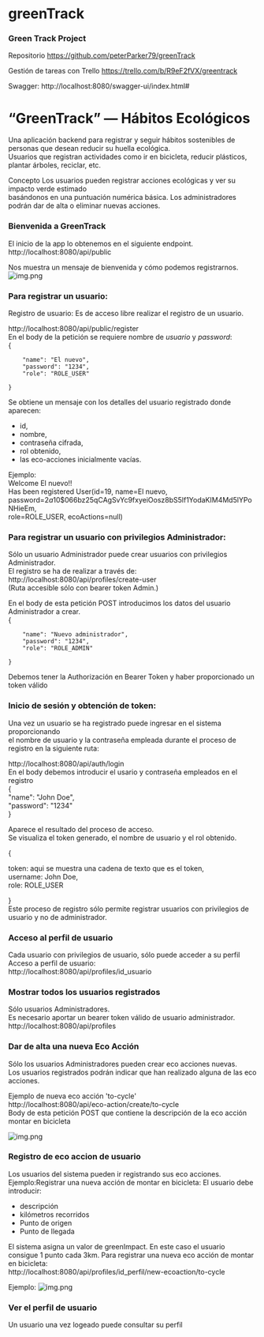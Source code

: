 # greenTrack
### Green Track Project

Repositorio
https://github.com/peterParker79/greenTrack

Gestión de tareas con Trello
https://trello.com/b/R9eF2fVX/greentrack

Swagger:
http://localhost:8080/swagger-ui/index.html#



# “GreenTrack” — Hábitos Ecológicos
Una aplicación backend para registrar y seguir hábitos sostenibles de personas que desean reducir su huella ecológica.<br> 
Usuarios que registran actividades como ir en bicicleta, reducir plásticos, plantar árboles, reciclar, etc.

Concepto
Los usuarios pueden registrar acciones ecológicas y ver su impacto verde estimado<br> basándonos en una puntuación numérica básica.
Los administradores podrán dar de alta o eliminar nuevas acciones.

### Bienvenida a GreenTrack
El inicio de la app lo obtenemos en el siguiente endpoint.
http://localhost:8080/api/public

Nos muestra un mensaje de bienvenida y cómo podemos registrarnos.
![img.png](src/main/resources/img/Public_bienvenida.png)

### Para registrar un usuario:<br>

Registro de usuario: Es de acceso libre realizar el registro de un usuario.<br>

http://localhost:8080/api/public/register<br>
En el body de la petición se requiere nombre de *usuario* y *password*:<br>
{

        "name": "El nuevo",
        "password": "1234",
        "role": "ROLE_USER"
        
    }
Se obtiene un mensaje con los detalles del usuario registrado donde aparecen:<br>
-   id,
- nombre, 
- contraseña cifrada, 
- rol obtenido,
- las eco-acciones inicialmente vacías.

Ejemplo:<br>
Welcome El nuevo!!<br>
Has been registered User(id=19, name=El nuevo, password=$2a$10$066bz25qCAgSvYc9fxyeiOosz8bS5lf1YodaKIM4Md5lYPoNHieEm, <br>role=ROLE_USER, ecoActions=null)

### Para registrar un usuario con privilegios Administrador:<br>
Sólo un usuario Administrador puede crear usuarios con privilegios Administrador.<br>
El registro se ha de realizar a través de:<br>
http://localhost:8080/api/profiles/create-user<br>
(Ruta accesible sólo con  bearer token  Admin.)<br>

En el body de esta petición POST introducimos los datos del usuario Administrador a crear.<br>
{

        "name": "Nuevo administrador",
        "password": "1234",
        "role": "ROLE_ADMIN"
        
    }

Debemos tener la Authorización en Bearer Token y haber proporcionado un token válido




### Inicio de sesión y obtención de token:<br>
Una vez un usuario se ha registrado  puede ingresar en el sistema proporcionando <br>
el nombre de usuario y la contraseña empleada durante el proceso de registro en la siguiente ruta:<br>

http://localhost:8080/api/auth/login
<br>
En el body debemos introducir el usario y contraseña empleados en el registro<br>
{  
"name": "John Doe",<br>
"password": "1234"<br>
}<br>

Aparece el resultado del proceso de acceso.<br>
Se visualiza el token generado, el nombre de usuario y el rol obtenido.

{
<p>token: aqui se muestra una cadena de texto que es el token, <br>
username: John Doe,<br>
role: ROLE_USER<p/>
}<br>
 Este proceso de registro sólo permite registrar usuarios
con privilegios de usuario y no de administrador.

### Acceso al perfil de usuario
Cada usuario con privilegios de usuario, sólo puede acceder a su perfil<br>
Acceso a perfil de usuario:<br>
http://localhost:8080/api/profiles/id_usuario

### Mostrar todos los usuarios registrados
Sólo usuarios Administradores.<br>
Es necesario aportar un bearer token válido de usuario administrador.
http://localhost:8080/api/profiles

### Dar de alta una nueva Eco Acción
Sólo los usuarios Administradores pueden crear eco acciones nuevas.<br>
Los usuarios registrados podrán indicar que han realizado alguna de las eco acciones.<br>

Ejemplo de nueva eco acción 'to-cycle'<br>
http://localhost:8080/api/eco-action/create/to-cycle
<br>Body de esta petición POST que contiene la descripción de la eco acción montar en bicicleta<br>

![img.png](src/main/resources/img/ecoAccionToCycle.png)
        
### Registro de eco accion de usuario
Los usuarios del sistema pueden ir registrando sus eco acciones.<br>
Ejemplo:Registrar una nueva  acción de montar en bicicleta:
El usuario debe introducir:
* descripción 
* kilómetros recorridos
* Punto de origen
* Punto de llegada

El sistema asigna un valor de greenImpact.
En este caso el usuario consigue 1 punto cada 3km.
Para registrar una nueva eco acción de montar en bicicleta:<br>
http://localhost:8080/api/profiles/id_perfil/new-ecoaction/to-cycle

Ejemplo:
![img.png](src/main/resources/img/NewEcoActionJohnDoeToCycle.png)


### Ver el perfil de usuario

Un usuario una vez logeado puede consultar su perfil